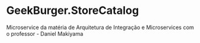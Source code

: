 # GeekBurger.StoreCatalog
Microservice da matéria de Arquitetura de Integração e Microservices com o professor - Daniel Makiyama
